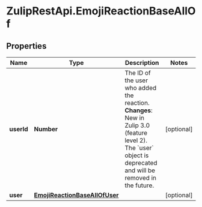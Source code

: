 # ZulipRestApi.EmojiReactionBaseAllOf

## Properties

Name | Type | Description | Notes
------------ | ------------- | ------------- | -------------
**userId** | **Number** | The ID of the user who added the reaction.  **Changes**: New in Zulip 3.0 (feature level 2). The &#x60;user&#x60; object is deprecated and will be removed in the future.  | [optional] 
**user** | [**EmojiReactionBaseAllOfUser**](EmojiReactionBaseAllOfUser.md) |  | [optional] 


